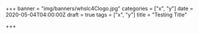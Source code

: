 +++
banner = "img/banners/whslc4Clogo.jpg"
categories = ["x", "y"]
date = 2020-05-04T04:00:00Z
draft = true
tags = ["x", "y"]
title = "Testing Title"

+++
